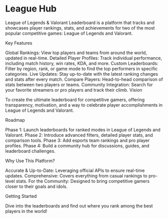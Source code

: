 # League Hub
League of Legends & Valorant Leaderboard is a platform that tracks and showcases player rankings, stats, and achievements for two of the most popular competitive games: League of Legends and Valorant.

Key Features

Global Rankings: View top players and teams from around the world, updated in real-time.
Detailed Player Profiles: Track individual performance, including match history, win rates, KDA, and more.
Custom Leaderboards: Filter by region, rank, or game mode to find the top performers in specific categories.
Live Updates: Stay up-to-date with the latest ranking changes and stats after every match.
Compare Players: Head-to-head comparison of stats between two players or teams.
Community Integration: Search for your favorite streamers or pro players and track their climb.
Vision

To create the ultimate leaderboard for competitive gamers, offering transparency, motivation, and a way to celebrate player accomplishments in League of Legends and Valorant.

Roadmap

Phase 1: Launch leaderboards for ranked modes in League of Legends and Valorant.
Phase 2: Introduce advanced filters, detailed player stats, and comparison tools.
Phase 3: Add esports team rankings and pro player profiles.
Phase 4: Build a community hub for discussions, guides, and leaderboard challenges.

Why Use This Platform?

Accurate & Up-to-Date: Leveraging official APIs to ensure real-time updates.
Comprehensive: Covers everything from casual rankings to pro-level stats.
For the Community: Designed to bring competitive gamers closer to their goals and idols.

Getting Started

Dive into the leaderboards and find out where you rank among the best players in the world!
